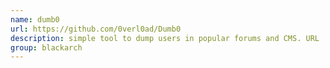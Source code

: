 ```yaml
---
name: dumb0
url: https://github.com/0verl0ad/Dumb0
description: simple tool to dump users in popular forums and CMS. URL : https://github.com/0verl0ad/Dumb0 Groups : blackarch blackarch-automation blackarch-webapp
group: blackarch
---
```

